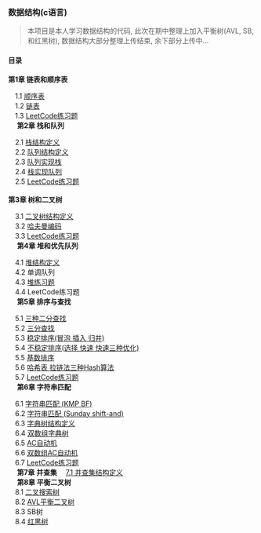 ###  数据结构(c语言) 
> 本项目是本人学习数据结构的代码,  此次在期中整理上加入平衡树(AVL, SB, 和红黑树), 数据结构大部分整理上传结束, 余下部分上传中...

#### **目录**

**第1章 链表和顺序表**  

 1.1 [顺序表](https://github.com/moying12138/Data_Structure/blob/master/1_%E9%93%BE%E8%A1%A8%E5%92%8C%E9%A1%BA%E5%BA%8F%E8%A1%A8/Vector.cpp)  
 1.2 [链表](https://github.com/moying12138/Data_Structure/blob/master/1_%E9%93%BE%E8%A1%A8%E5%92%8C%E9%A1%BA%E5%BA%8F%E8%A1%A8/linklist.cpp)  
 1.3 [LeetCode练习题](https://github.com/moying12138/Data_Structure/tree/master/1_%E9%93%BE%E8%A1%A8%E5%92%8C%E9%A1%BA%E5%BA%8F%E8%A1%A8/1_LeetCode)  
 
**第2章 栈和队列**

 2.1 [栈结构定义](https://github.com/moying12138/Data_Structure/blob/master/2_%E6%A0%88%E5%92%8C%E9%98%9F%E5%88%97/stack.c)  
 2.2 [队列结构定义](https://github.com/moying12138/Data_Structure/blob/master/2_%E6%A0%88%E5%92%8C%E9%98%9F%E5%88%97/queue.c)  
 2.3 [队列实现栈](https://github.com/moying12138/Data_Structure/blob/master/2_%E6%A0%88%E5%92%8C%E9%98%9F%E5%88%97/1_LeetCode/225_%E7%94%A8%E9%98%9F%E5%88%97%E5%AE%9E%E7%8E%B0%E6%A0%88.md)  
 2.4 [栈实现队列](https://github.com/moying12138/Data_Structure/blob/master/2_%E6%A0%88%E5%92%8C%E9%98%9F%E5%88%97/1_LeetCode/232_%E7%94%A8%E6%A0%88%E5%AE%9E%E7%8E%B0%E9%98%9F%E5%88%97.md)  
 2.5 [LeetCode练习题](https://github.com/moying12138/Data_Structure/tree/master/2_%E6%A0%88%E5%92%8C%E9%98%9F%E5%88%97/1_LeetCode)  
   
**第3章 树和二叉树**
  
 3.1 [二叉树结构定义](https://github.com/moying12138/Data_Structure/blob/master/3_%E6%A0%91%E4%B8%8E%E4%BA%8C%E5%8F%89%E6%A0%91/binary_tree.c)  
 3.2 [哈夫曼编码](https://github.com/moying12138/Data_Structure/blob/master/3_%E6%A0%91%E4%B8%8E%E4%BA%8C%E5%8F%89%E6%A0%91/huffman.c)  
 3.3 [LeetCode练习题](https://github.com/moying12138/Data_Structure/tree/master/3_%E6%A0%91%E4%B8%8E%E4%BA%8C%E5%8F%89%E6%A0%91/1_LeetCode)  
 
**第4章 堆和优先队列**

 4.1 [堆结构定义](https://github.com/moying12138/Data_Structure/blob/master/4_%E5%A0%86%E5%92%8C%E4%BC%98%E5%85%88%E9%98%9F%E5%88%97/Heap.c)    
 4.2 单调队列  
 4.3 [堆练习题](https://github.com/moying12138/Data_Structure/tree/master/4_%E5%A0%86%E5%92%8C%E4%BC%98%E5%85%88%E9%98%9F%E5%88%97/2_%E8%AE%A1%E8%92%9C%E8%AF%BE)  
 4.4 LeetCode练习题  
 
**第5章 排序与查找**  

 5.1 [三种二分查找](https://github.com/moying12138/Data_Structure/blob/master/5_%E6%8E%92%E5%BA%8F%E4%B8%8E%E6%9F%A5%E6%89%BE/1_%E6%9F%A5%E6%89%BE/three_searchs.c)  
 5.2 [三分查找](https://github.com/moying12138/Data_Structure/blob/master/5_%E6%8E%92%E5%BA%8F%E4%B8%8E%E6%9F%A5%E6%89%BE/1_%E6%9F%A5%E6%89%BE/Three_point_search.c)  
 5.3 [稳定排序(冒泡 插入 归并)](https://github.com/moying12138/Data_Structure/blob/master/5_%E6%8E%92%E5%BA%8F%E4%B8%8E%E6%9F%A5%E6%89%BE/2_%E6%8E%92%E5%BA%8F/Stable_sort.c)  
 5.4 [不稳定排序(选择 快速 快速三种优化)](https://github.com/moying12138/Data_Structure/blob/master/5_%E6%8E%92%E5%BA%8F%E4%B8%8E%E6%9F%A5%E6%89%BE/2_%E6%8E%92%E5%BA%8F/unstable_sort.c)  
 5.5 [基数排序](https://github.com/moying12138/Data_Structure/blob/master/5_%E6%8E%92%E5%BA%8F%E4%B8%8E%E6%9F%A5%E6%89%BE/2_%E6%8E%92%E5%BA%8F/raddix_sort.c)  
 5.6 [哈希表 拉链法三种Hash算法](https://github.com/moying12138/Data_Structure/blob/master/5_%E6%8E%92%E5%BA%8F%E4%B8%8E%E6%9F%A5%E6%89%BE/3_%E5%93%88%E5%B8%8C/hash.c)  
 5.7 [LeetCode练习题](https://github.com/moying12138/Data_Structure/tree/master/5_%E6%8E%92%E5%BA%8F%E4%B8%8E%E6%9F%A5%E6%89%BE/4_Leetcode)  
 
**第6章 字符串匹配**  

 6.1 [字符串匹配 (KMP BF)](https://github.com/moying12138/Data_Structure/blob/master/6_%E5%AD%97%E7%AC%A6%E4%B8%B2%E5%8C%B9%E9%85%8D/1_%E5%8D%95%E6%A8%A1%E5%8C%B9%E9%85%8D/1_string_algorithm.c)  
 6.2 [字符串匹配 (Sunday shift-and)](https://github.com/moying12138/Data_Structure/blob/master/6_%E5%AD%97%E7%AC%A6%E4%B8%B2%E5%8C%B9%E9%85%8D/1_%E5%8D%95%E6%A8%A1%E5%8C%B9%E9%85%8D/2_string_algorithm-2.c)  
 6.3 [字典树结构定义](https://github.com/moying12138/Data_Structure/blob/master/6_%E5%AD%97%E7%AC%A6%E4%B8%B2%E5%8C%B9%E9%85%8D/2_%E5%AD%97%E5%85%B8%E6%A0%91/1_Trie%E5%AD%97%E5%85%B8%E6%A0%91.c)  
 6.4 [双数组字典树](https://github.com/moying12138/Data_Structure/blob/master/6_%E5%AD%97%E7%AC%A6%E4%B8%B2%E5%8C%B9%E9%85%8D/2_%E5%AD%97%E5%85%B8%E6%A0%91/2_%E5%8F%8C%E6%95%B0%E7%BB%84%E5%AD%97%E5%85%B8%E6%A0%91.c)  
 6.5 [AC自动机](https://github.com/moying12138/Data_Structure/blob/master/6_%E5%AD%97%E7%AC%A6%E4%B8%B2%E5%8C%B9%E9%85%8D/3_AC%E8%87%AA%E5%8A%A8%E6%9C%BA/1_AC%E8%87%AA%E5%8A%A8%E6%9C%BA.c)  
 6.6 [双数组AC自动机](https://github.com/moying12138/Data_Structure/blob/master/6_%E5%AD%97%E7%AC%A6%E4%B8%B2%E5%8C%B9%E9%85%8D/3_AC%E8%87%AA%E5%8A%A8%E6%9C%BA/2_DAac%E8%87%AA%E5%8A%A8%E6%9C%BA.c)  
 6.7 [LeetCode练习题](https://github.com/moying12138/Data_Structure/tree/master/6_%E5%AD%97%E7%AC%A6%E4%B8%B2%E5%8C%B9%E9%85%8D/4_LeetCode)  
 
**第7章 并查集**
 [7.1 并查集结构定义](https://github.com/moying12138/Data_Structure/blob/master/7_%E6%A3%AE%E6%9E%97%E4%B8%8E%E5%B9%B6%E6%9F%A5%E9%9B%86/UnionSet.c)  
 
**第8章 平衡二叉树**  
 8.1 [二叉搜索树](https://github.com/moying12138/Data_Structure/blob/master/8_%E5%B9%B3%E8%A1%A1%E4%BA%8C%E5%8F%89%E6%A0%91/1_BST%E4%BA%8C%E5%8F%89%E6%90%9C%E7%B4%A2%E6%A0%91.c)  
 8.2 [AVL平衡二叉树](https://github.com/moying12138/Data_Structure/blob/master/8_%E5%B9%B3%E8%A1%A1%E4%BA%8C%E5%8F%89%E6%A0%91/2_avl%E4%BA%8C%E5%8F%89%E5%B9%B3%E8%A1%A1%E6%A0%91.cpp)  
 8.3 SB树  
 8.4 [红黑树](https://github.com/moying12138/Data_Structure/blob/master/8_%E5%B9%B3%E8%A1%A1%E4%BA%8C%E5%8F%89%E6%A0%91/4_%E7%BA%A2%E9%BB%91%E6%A0%91.c)  


